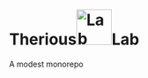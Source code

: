 
# Therious<img alt="Lab Icon"  src="./docs/gene-sequencing-svgrepo-com.svg" width="64px" style="margin-bottom:-16px">Lab

A modest monorepo
